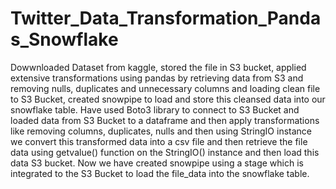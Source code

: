 # Twitter_Data_Transformation_Pandas_Snowflake
Dowwnloaded Dataset from kaggle, stored the file in S3 bucket, applied extensive transformations using pandas by retrieving data from S3 and removing nulls, duplicates and unnecessary columns and loading clean file to S3 Bucket, created snowpipe to load and store this cleansed data into  our snowflake table.
Have used Boto3 library to connect to S3 Bucket and loaded data from S3 Bucket to a dataframe and then apply transformations like removing columns, duplicates, nulls and then using StringIO instance we convert this transformed data into a csv file and then retrieve the file data using getvalue() function on the StringIO() instance and then load this data S3 bucket.
Now we have created snowpipe using a stage which is integrated to the S3 Bucket to load the file_data into the snowflake table.
